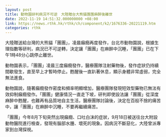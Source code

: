 ```yaml
---
layout: post
title: 動物園研判病況不可逆　大陸贈台大熊貓團團麻醉後離世
date: 2022-11-19 14:51:32.000000000 +08:00
link: https://news.rthk.hk/rthk/ch/component/k2/1676336-20221119.htm
categories: rthk
---
```


大陸贈送給台灣的大熊貓「團團」，凌晨癲癇再度發作，台北市動物園說，根據生理指數等研判，病況已不可逆轉，決定讓「團團」在麻醉中沉睡，「團團」已在下午1時48分心跳停止離世。

動物園表示，「團團」凌晨三度癲癇發作，醫療團隊注射藥物後，發作症狀仍持續間歇發生，直至早上才暫時停止。甦醒後一直趴著休息，顯示身體非常虛弱，完全無法進食。

動物園說，隨著癲癇發作密度和頻率明顯增加，醫療團隊發現短效型藥物已無法有效抑制癲癇發作。「團團」健康情況一直走下坡，研判即使設法讓「團團」從深度麻醉中甦醒，也難再有品質地自主生活，醫療團隊討論後，決定在百般不捨的痛苦中，讓「團團」在麻醉中沉睡，不要再繼續痛苦。

「團團」今年8月下旬突然出現癲癇、口吐白沫的症狀，9月18日被送往台大附設動物醫院進行檢查，發現有腦部水腫、壞死的現象。因病況不斷惡化，大陸曾派專家到台灣探視。
